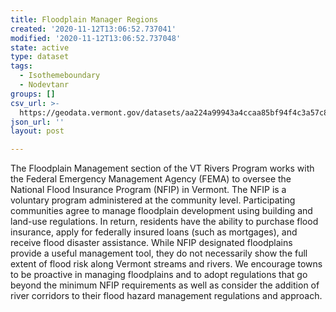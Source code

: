 ```yaml
---
title: Floodplain Manager Regions
created: '2020-11-12T13:06:52.737041'
modified: '2020-11-12T13:06:52.737048'
state: active
type: dataset
tags:
  - Isothemeboundary
  - Nodevtanr
groups: []
csv_url: >-
  https://geodata.vermont.gov/datasets/aa224a99943a4ccaa85bf94f4c3a57c8_162.csv?outSR=%7B%22latestWkid%22%3A32145%2C%22wkid%22%3A32145%7D
json_url: ''
layout: post

---
```

The Floodplain Management section of the VT Rivers Program works with the Federal Emergency Management Agency (FEMA) to oversee the National Flood Insurance Program (NFIP) in Vermont. The NFIP is a voluntary program administered at the community level. Participating communities agree to manage floodplain development using building and land-use regulations. In return, residents have the ability to purchase flood insurance, apply for federally insured loans (such as mortgages), and receive flood disaster assistance. While NFIP designated floodplains provide a useful management tool, they do not necessarily show the full extent of flood risk along Vermont streams and rivers. We encourage towns to be proactive in managing floodplains and to adopt regulations that go beyond the minimum NFIP requirements as well as consider the addition of river corridors to their flood hazard management regulations and approach.
